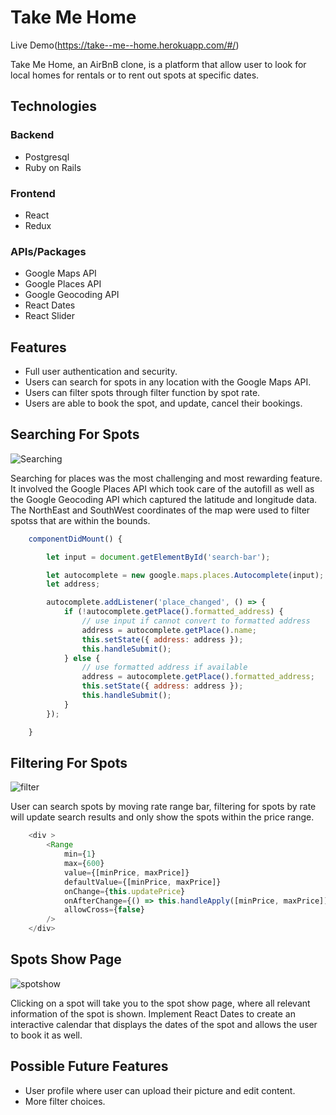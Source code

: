 # Take Me Home 

Live Demo(https://take--me--home.herokuapp.com/#/)


Take Me Home, an AirBnB clone, is a platform that allow user to look for local homes for rentals or to rent out spots at specific dates.


## Technologies

### Backend

* Postgresql
* Ruby on Rails

### Frontend

* React
* Redux

### APIs/Packages

* Google Maps API
* Google Places API
* Google Geocoding API
* React Dates
* React Slider 


## Features 

* Full user authentication and security.
* Users can search for spots in any location with the Google Maps API.
* Users can filter spots through filter function by spot rate.
* Users are able to book the spot, and update, cancel their bookings.


## Searching For Spots

![Searching](https://github.com/cindyko226/Fullstack-Project/blob/master/ReadMe/chrome-capture.gif)

Searching for places was the most challenging and most rewarding feature. It involved the Google Places API which took care of the autofill as well as the Google Geocoding API
 which captured the latitude and longitude data. The NorthEast and SouthWest coordinates of the map were used to filter spotss that are within the bounds.

```js
    componentDidMount() {

        let input = document.getElementById('search-bar');

        let autocomplete = new google.maps.places.Autocomplete(input);
        let address;

        autocomplete.addListener('place_changed', () => {
            if (!autocomplete.getPlace().formatted_address) {
                // use input if cannot convert to formatted address
                address = autocomplete.getPlace().name;
                this.setState({ address: address });
                this.handleSubmit();
            } else {
                // use formatted address if available
                address = autocomplete.getPlace().formatted_address;
                this.setState({ address: address });
                this.handleSubmit();
            }
        });

    }
```


## Filtering For Spots

![filter](https://github.com/cindyko226/Fullstack-Project/blob/master/ReadMe/chrome-capture%20(1).gif)

User can search spots by moving rate range bar, filtering for spots by rate will update search results and only show the spots within the price range.

```js
    <div >
        <Range
            min={1}
            max={600}
            value={[minPrice, maxPrice]}
            defaultValue={[minPrice, maxPrice]}
            onChange={this.updatePrice}
            onAfterChange={() => this.handleApply([minPrice, maxPrice])}
            allowCross={false}
        />
    </div>
```

## Spots Show Page 

![spotshow](https://github.com/cindyko226/Fullstack-Project/blob/master/ReadMe/chrome-capture%20(2).gif)

Clicking on a spot will take you to the spot show page, where all relevant information of the spot is shown. Implement React Dates to create an interactive calendar that displays the dates of the spot and allows the user to book it as well. 


## Possible Future Features

* User profile where user can upload their picture and edit content.
* More filter choices.




